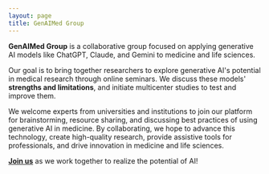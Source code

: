 ```yaml
---
layout: page
title: GenAIMed Group
---
```


**GenAIMed Group** is a collaborative group focused on applying generative AI models like ChatGPT, Claude, and Gemini to medicine and life sciences.

Our goal is to bring together researchers to explore generative AI's potential in medical research through online seminars. We discuss these models' **strengths and limitations**, and initiate multicenter studies to test and improve them.

We welcome experts from universities and institutions to join our platform for brainstorming, resource sharing, and discussing best practices of using generative AI in medicine. By collaborating, we hope to advance this technology, create high-quality research, provide assistive tools for professionals, and drive innovation in medicine and life sciences.

[**Join us**](https://drrobinluo.github.io/joinus) as we work together to realize the potential of AI!
